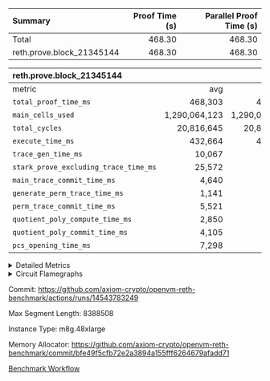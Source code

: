 | Summary | Proof Time (s) | Parallel Proof Time (s) |
|:---|---:|---:|
| Total |  468.30 |  468.30 |
| reth.prove.block_21345144 |  468.30 |  468.30 |


| reth.prove.block_21345144 |||||
|:---|---:|---:|---:|---:|
|metric|avg|sum|max|min|
| `total_proof_time_ms ` |  468,303 |  468,303 |  468,303 |  468,303 |
| `main_cells_used     ` |  1,290,064,123 |  1,290,064,123 |  1,290,064,123 |  1,290,064,123 |
| `total_cycles        ` |  20,816,645 |  20,816,645 |  20,816,645 |  20,816,645 |
| `execute_time_ms     ` |  432,664 |  432,664 |  432,664 |  432,664 |
| `trace_gen_time_ms   ` |  10,067 |  10,067 |  10,067 |  10,067 |
| `stark_prove_excluding_trace_time_ms` |  25,572 |  25,572 |  25,572 |  25,572 |
| `main_trace_commit_time_ms` |  4,640 |  4,640 |  4,640 |  4,640 |
| `generate_perm_trace_time_ms` |  1,141 |  1,141 |  1,141 |  1,141 |
| `perm_trace_commit_time_ms` |  5,521 |  5,521 |  5,521 |  5,521 |
| `quotient_poly_compute_time_ms` |  2,850 |  2,850 |  2,850 |  2,850 |
| `quotient_poly_commit_time_ms` |  4,105 |  4,105 |  4,105 |  4,105 |
| `pcs_opening_time_ms ` |  7,298 |  7,298 |  7,298 |  7,298 |



<details>
<summary>Detailed Metrics</summary>

| air_name | block_number | quotient_deg | interactions | constraints |
| --- | --- | --- | --- | --- |
| AccessAdapterAir<16> | 21345144 | 2 | 5 | 12 | 
| AccessAdapterAir<2> | 21345144 | 2 | 5 | 12 | 
| AccessAdapterAir<32> | 21345144 | 2 | 5 | 12 | 
| AccessAdapterAir<4> | 21345144 | 2 | 5 | 12 | 
| AccessAdapterAir<8> | 21345144 | 2 | 5 | 12 | 
| BitwiseOperationLookupAir<8> | 21345144 | 2 | 2 | 4 | 
| KeccakVmAir | 21345144 | 2 | 321 | 4,513 | 
| MemoryMerkleAir<8> | 21345144 | 2 | 4 | 39 | 
| PersistentBoundaryAir<8> | 21345144 | 2 | 3 | 7 | 
| PhantomAir | 21345144 | 2 | 3 | 5 | 
| Poseidon2PeripheryAir<BabyBearParameters>, 1> | 21345144 | 2 | 1 | 286 | 
| ProgramAir | 21345144 | 1 | 1 | 4 | 
| RangeTupleCheckerAir<2> | 21345144 | 1 | 1 | 4 | 
| Rv32HintStoreAir | 21345144 | 2 | 18 | 28 | 
| Sha256VmAir | 21345144 | 2 | 50 | 663 | 
| VariableRangeCheckerAir | 21345144 | 1 | 1 | 4 | 
| VmAirWrapper<Rv32BaseAluAdapterAir, BaseAluCoreAir<4, 8> | 21345144 | 2 | 20 | 37 | 
| VmAirWrapper<Rv32BaseAluAdapterAir, LessThanCoreAir<4, 8> | 21345144 | 2 | 18 | 40 | 
| VmAirWrapper<Rv32BaseAluAdapterAir, ShiftCoreAir<4, 8> | 21345144 | 2 | 24 | 91 | 
| VmAirWrapper<Rv32BranchAdapterAir, BranchEqualCoreAir<4> | 21345144 | 2 | 11 | 20 | 
| VmAirWrapper<Rv32BranchAdapterAir, BranchLessThanCoreAir<4, 8> | 21345144 | 2 | 13 | 35 | 
| VmAirWrapper<Rv32CondRdWriteAdapterAir, Rv32JalLuiCoreAir> | 21345144 | 2 | 10 | 18 | 
| VmAirWrapper<Rv32HeapAdapterAir<2, 32, 32>, BaseAluCoreAir<32, 8> | 21345144 | 2 | 61 | 126 | 
| VmAirWrapper<Rv32HeapAdapterAir<2, 32, 32>, LessThanCoreAir<32, 8> | 21345144 | 2 | 31 | 129 | 
| VmAirWrapper<Rv32HeapAdapterAir<2, 32, 32>, MultiplicationCoreAir<32, 8> | 21345144 | 2 | 61 | 57 | 
| VmAirWrapper<Rv32HeapAdapterAir<2, 32, 32>, ShiftCoreAir<32, 8> | 21345144 | 2 | 79 | 2,161 | 
| VmAirWrapper<Rv32HeapBranchAdapterAir<2, 32>, BranchEqualCoreAir<32> | 21345144 | 2 | 20 | 55 | 
| VmAirWrapper<Rv32HeapBranchAdapterAir<2, 32>, BranchLessThanCoreAir<32, 8> | 21345144 | 2 | 22 | 126 | 
| VmAirWrapper<Rv32IsEqualModAdapterAir<2, 1, 32, 32>, ModularIsEqualCoreAir<32, 4, 8> | 21345144 | 2 | 25 | 225 | 
| VmAirWrapper<Rv32IsEqualModAdapterAir<2, 3, 16, 48>, ModularIsEqualCoreAir<48, 4, 8> | 21345144 | 2 | 41 | 333 | 
| VmAirWrapper<Rv32JalrAdapterAir, Rv32JalrCoreAir> | 21345144 | 2 | 16 | 20 | 
| VmAirWrapper<Rv32LoadStoreAdapterAir, LoadSignExtendCoreAir<4, 8> | 21345144 | 2 | 18 | 33 | 
| VmAirWrapper<Rv32LoadStoreAdapterAir, LoadStoreCoreAir<4> | 21345144 | 2 | 17 | 40 | 
| VmAirWrapper<Rv32MultAdapterAir, DivRemCoreAir<4, 8> | 21345144 | 2 | 25 | 84 | 
| VmAirWrapper<Rv32MultAdapterAir, MulHCoreAir<4, 8> | 21345144 | 2 | 24 | 31 | 
| VmAirWrapper<Rv32MultAdapterAir, MultiplicationCoreAir<4, 8> | 21345144 | 2 | 19 | 19 | 
| VmAirWrapper<Rv32RdWriteAdapterAir, Rv32AuipcCoreAir> | 21345144 | 2 | 12 | 14 | 
| VmAirWrapper<Rv32VecHeapAdapterAir<1, 2, 2, 32, 32>, FieldExpressionCoreAir> | 21345144 | 2 | 415 | 480 | 
| VmAirWrapper<Rv32VecHeapAdapterAir<1, 6, 6, 16, 16>, FieldExpressionCoreAir> | 21345144 | 2 | 832 | 921 | 
| VmAirWrapper<Rv32VecHeapAdapterAir<2, 1, 1, 32, 32>, FieldExpressionCoreAir> | 21345144 | 2 | 158 | 190 | 
| VmAirWrapper<Rv32VecHeapAdapterAir<2, 2, 2, 32, 32>, FieldExpressionCoreAir> | 21345144 | 2 | 428 | 457 | 
| VmAirWrapper<Rv32VecHeapAdapterAir<2, 3, 3, 16, 16>, FieldExpressionCoreAir> | 21345144 | 2 | 246 | 288 | 
| VmAirWrapper<Rv32VecHeapAdapterAir<2, 6, 6, 16, 16>, FieldExpressionCoreAir> | 21345144 | 2 | 668 | 701 | 
| VmConnectorAir | 21345144 | 2 | 5 | 11 | 

| group | air_name | block_number | dsl_ir | opcode | segment | cells_used |
| --- | --- | --- | --- | --- | --- | --- |
| reth.prove.block_21345144 | <Rv32BaseAluAdapterAir,BaseAluCoreAir<4, 8>> | 21345144 |  | ADD | 0 | 171,812,268 | 
| reth.prove.block_21345144 | <Rv32BaseAluAdapterAir,BaseAluCoreAir<4, 8>> | 21345144 |  | AND | 0 | 36,647,136 | 
| reth.prove.block_21345144 | <Rv32BaseAluAdapterAir,BaseAluCoreAir<4, 8>> | 21345144 |  | OR | 0 | 25,690,968 | 
| reth.prove.block_21345144 | <Rv32BaseAluAdapterAir,BaseAluCoreAir<4, 8>> | 21345144 |  | SUB | 0 | 5,240,592 | 
| reth.prove.block_21345144 | <Rv32BaseAluAdapterAir,BaseAluCoreAir<4, 8>> | 21345144 |  | XOR | 0 | 4,155,228 | 
| reth.prove.block_21345144 | <Rv32BaseAluAdapterAir,LessThanCoreAir<4, 8>> | 21345144 |  | SLT | 0 | 44,178 | 
| reth.prove.block_21345144 | <Rv32BaseAluAdapterAir,LessThanCoreAir<4, 8>> | 21345144 |  | SLTU | 0 | 16,190,571 | 
| reth.prove.block_21345144 | <Rv32BaseAluAdapterAir,ShiftCoreAir<4, 8>> | 21345144 |  | SLL | 0 | 33,925,300 | 
| reth.prove.block_21345144 | <Rv32BaseAluAdapterAir,ShiftCoreAir<4, 8>> | 21345144 |  | SRA | 0 | 1,152,008 | 
| reth.prove.block_21345144 | <Rv32BaseAluAdapterAir,ShiftCoreAir<4, 8>> | 21345144 |  | SRL | 0 | 20,220,507 | 
| reth.prove.block_21345144 | <Rv32BranchAdapterAir,BranchEqualCoreAir<4>> | 21345144 |  | BEQ | 0 | 22,247,134 | 
| reth.prove.block_21345144 | <Rv32BranchAdapterAir,BranchEqualCoreAir<4>> | 21345144 |  | BNE | 0 | 18,401,578 | 
| reth.prove.block_21345144 | <Rv32BranchAdapterAir,BranchLessThanCoreAir<4, 8>> | 21345144 |  | BGE | 0 | 12,368,224 | 
| reth.prove.block_21345144 | <Rv32BranchAdapterAir,BranchLessThanCoreAir<4, 8>> | 21345144 |  | BGEU | 0 | 16,348,736 | 
| reth.prove.block_21345144 | <Rv32BranchAdapterAir,BranchLessThanCoreAir<4, 8>> | 21345144 |  | BLT | 0 | 788,512 | 
| reth.prove.block_21345144 | <Rv32BranchAdapterAir,BranchLessThanCoreAir<4, 8>> | 21345144 |  | BLTU | 0 | 13,195,008 | 
| reth.prove.block_21345144 | <Rv32CondRdWriteAdapterAir,Rv32JalLuiCoreAir> | 21345144 |  | JAL | 0 | 4,280,580 | 
| reth.prove.block_21345144 | <Rv32CondRdWriteAdapterAir,Rv32JalLuiCoreAir> | 21345144 |  | LUI | 0 | 3,642,894 | 
| reth.prove.block_21345144 | <Rv32HeapAdapterAir<2, 32, 32>,BaseAluCoreAir<32, 8>> | 21345144 |  | ADD | 0 | 377,496 | 
| reth.prove.block_21345144 | <Rv32HeapAdapterAir<2, 32, 32>,BaseAluCoreAir<32, 8>> | 21345144 |  | AND | 0 | 268,800 | 
| reth.prove.block_21345144 | <Rv32HeapAdapterAir<2, 32, 32>,BaseAluCoreAir<32, 8>> | 21345144 |  | OR | 0 | 58,800 | 
| reth.prove.block_21345144 | <Rv32HeapAdapterAir<2, 32, 32>,BaseAluCoreAir<32, 8>> | 21345144 |  | SUB | 0 | 244,944 | 
| reth.prove.block_21345144 | <Rv32HeapAdapterAir<2, 32, 32>,BaseAluCoreAir<32, 8>> | 21345144 |  | XOR | 0 | 168 | 
| reth.prove.block_21345144 | <Rv32HeapAdapterAir<2, 32, 32>,LessThanCoreAir<32, 8>> | 21345144 |  | SLTU | 0 | 268,203 | 
| reth.prove.block_21345144 | <Rv32HeapAdapterAir<2, 32, 32>,MultiplicationCoreAir<32, 8>> | 21345144 |  | MUL | 0 | 109,060 | 
| reth.prove.block_21345144 | <Rv32HeapAdapterAir<2, 32, 32>,ShiftCoreAir<32, 8>> | 21345144 |  | SLL | 0 | 217,382 | 
| reth.prove.block_21345144 | <Rv32HeapAdapterAir<2, 32, 32>,ShiftCoreAir<32, 8>> | 21345144 |  | SRA | 0 | 3,615 | 
| reth.prove.block_21345144 | <Rv32HeapAdapterAir<2, 32, 32>,ShiftCoreAir<32, 8>> | 21345144 |  | SRL | 0 | 167,736 | 
| reth.prove.block_21345144 | <Rv32HeapBranchAdapterAir<2, 32>,BranchEqualCoreAir<32>> | 21345144 |  | BEQ | 0 | 890,940 | 
| reth.prove.block_21345144 | <Rv32IsEqualModAdapterAir<2, 1, 32, 32>,ModularIsEqualCoreAir<32, 4, 8>> | 21345144 |  | IS_EQ | 0 | 851,414 | 
| reth.prove.block_21345144 | <Rv32IsEqualModAdapterAir<2, 1, 32, 32>,ModularIsEqualCoreAir<32, 4, 8>> | 21345144 |  | SETUP_ISEQ | 0 | 332 | 
| reth.prove.block_21345144 | <Rv32JalrAdapterAir,Rv32JalrCoreAir> | 21345144 |  | JALR | 0 | 10,148,740 | 
| reth.prove.block_21345144 | <Rv32LoadStoreAdapterAir,LoadSignExtendCoreAir<4, 8>> | 21345144 |  | LOADB | 0 | 30,712,320 | 
| reth.prove.block_21345144 | <Rv32LoadStoreAdapterAir,LoadSignExtendCoreAir<4, 8>> | 21345144 |  | LOADH | 0 | 2,060,676 | 
| reth.prove.block_21345144 | <Rv32LoadStoreAdapterAir,LoadStoreCoreAir<4>> | 21345144 |  | LOADBU | 0 | 34,966,030 | 
| reth.prove.block_21345144 | <Rv32LoadStoreAdapterAir,LoadStoreCoreAir<4>> | 21345144 |  | LOADHU | 0 | 307,582 | 
| reth.prove.block_21345144 | <Rv32LoadStoreAdapterAir,LoadStoreCoreAir<4>> | 21345144 |  | LOADW | 0 | 116,804,859 | 
| reth.prove.block_21345144 | <Rv32LoadStoreAdapterAir,LoadStoreCoreAir<4>> | 21345144 |  | STOREB | 0 | 35,444,582 | 
| reth.prove.block_21345144 | <Rv32LoadStoreAdapterAir,LoadStoreCoreAir<4>> | 21345144 |  | STOREH | 0 | 3,858,100 | 
| reth.prove.block_21345144 | <Rv32LoadStoreAdapterAir,LoadStoreCoreAir<4>> | 21345144 |  | STOREW | 0 | 119,573,917 | 
| reth.prove.block_21345144 | <Rv32MultAdapterAir,DivRemCoreAir<4, 8>> | 21345144 |  | DIVU | 0 | 16,638 | 
| reth.prove.block_21345144 | <Rv32MultAdapterAir,DivRemCoreAir<4, 8>> | 21345144 |  | REMU | 0 | 16,402 | 
| reth.prove.block_21345144 | <Rv32MultAdapterAir,MulHCoreAir<4, 8>> | 21345144 |  | MULH | 0 | 21,450 | 
| reth.prove.block_21345144 | <Rv32MultAdapterAir,MulHCoreAir<4, 8>> | 21345144 |  | MULHU | 0 | 1,454,388 | 
| reth.prove.block_21345144 | <Rv32MultAdapterAir,MultiplicationCoreAir<4, 8>> | 21345144 |  | MUL | 0 | 3,551,980 | 
| reth.prove.block_21345144 | <Rv32RdWriteAdapterAir,Rv32AuipcCoreAir> | 21345144 |  | AUIPC | 0 | 2,572,040 | 
| reth.prove.block_21345144 | <Rv32VecHeapAdapterAir<1, 2, 2, 32, 32>,FieldExpressionCoreAir> | 21345144 |  | EcDouble | 0 | 1,109,863 | 
| reth.prove.block_21345144 | <Rv32VecHeapAdapterAir<2, 1, 1, 32, 32>,FieldExpressionCoreAir> | 21345144 |  | ModularAddSub | 0 | 3,582 | 
| reth.prove.block_21345144 | <Rv32VecHeapAdapterAir<2, 1, 1, 32, 32>,FieldExpressionCoreAir> | 21345144 |  | ModularMulDiv | 0 | 13,150 | 
| reth.prove.block_21345144 | <Rv32VecHeapAdapterAir<2, 2, 2, 32, 32>,FieldExpressionCoreAir> | 21345144 |  | EcAddNe | 0 | 725,000 | 
| reth.prove.block_21345144 | KeccakVmAir | 21345144 |  | KECCAK256 | 0 | 320,880,024 | 
| reth.prove.block_21345144 | PhantomAir | 21345144 |  | PHANTOM | 0 | 216 | 
| reth.prove.block_21345144 | Rv32HintStoreAir | 21345144 |  | HINT_BUFFER | 0 | 7,679,584 | 
| reth.prove.block_21345144 | Rv32HintStoreAir | 21345144 |  | HINT_STOREW | 0 | 1,056 | 

| group | air_name | block_number | segment | rows | prep_cols | perm_cols | main_cols | cells |
| --- | --- | --- | --- | --- | --- | --- | --- | --- |
| reth.prove.block_21345144 | AccessAdapterAir<16> | 21345144 | 0 | 131,072 |  | 16 | 25 | 5,373,952 | 
| reth.prove.block_21345144 | AccessAdapterAir<2> | 21345144 | 0 | 32,768 |  | 16 | 11 | 884,736 | 
| reth.prove.block_21345144 | AccessAdapterAir<32> | 21345144 | 0 | 65,536 |  | 16 | 41 | 3,735,552 | 
| reth.prove.block_21345144 | AccessAdapterAir<4> | 21345144 | 0 | 16,384 |  | 16 | 13 | 475,136 | 
| reth.prove.block_21345144 | AccessAdapterAir<8> | 21345144 | 0 | 1,048,576 |  | 16 | 17 | 34,603,008 | 
| reth.prove.block_21345144 | BitwiseOperationLookupAir<8> | 21345144 | 0 | 65,536 | 3 | 8 | 2 | 655,360 | 
| reth.prove.block_21345144 | KeccakVmAir | 21345144 | 0 | 131,072 |  | 1,056 | 3,163 | 552,992,768 | 
| reth.prove.block_21345144 | MemoryMerkleAir<8> | 21345144 | 0 | 1,048,576 |  | 16 | 32 | 50,331,648 | 
| reth.prove.block_21345144 | PersistentBoundaryAir<8> | 21345144 | 0 | 1,048,576 |  | 12 | 20 | 33,554,432 | 
| reth.prove.block_21345144 | PhantomAir | 21345144 | 0 | 64 |  | 12 | 6 | 1,152 | 
| reth.prove.block_21345144 | Poseidon2PeripheryAir<BabyBearParameters>, 1> | 21345144 | 0 | 524,288 |  | 8 | 300 | 161,480,704 | 
| reth.prove.block_21345144 | ProgramAir | 21345144 | 0 | 524,288 |  | 8 | 10 | 9,437,184 | 
| reth.prove.block_21345144 | RangeTupleCheckerAir<2> | 21345144 | 0 | 2,097,152 | 2 | 8 | 1 | 18,874,368 | 
| reth.prove.block_21345144 | Rv32HintStoreAir | 21345144 | 0 | 262,144 |  | 44 | 32 | 19,922,944 | 
| reth.prove.block_21345144 | VariableRangeCheckerAir | 21345144 | 0 | 262,144 | 2 | 8 | 1 | 2,359,296 | 
| reth.prove.block_21345144 | VmAirWrapper<Rv32BaseAluAdapterAir, BaseAluCoreAir<4, 8> | 21345144 | 0 | 8,388,608 |  | 52 | 36 | 738,197,504 | 
| reth.prove.block_21345144 | VmAirWrapper<Rv32BaseAluAdapterAir, LessThanCoreAir<4, 8> | 21345144 | 0 | 524,288 |  | 40 | 37 | 40,370,176 | 
| reth.prove.block_21345144 | VmAirWrapper<Rv32BaseAluAdapterAir, ShiftCoreAir<4, 8> | 21345144 | 0 | 1,048,576 |  | 52 | 53 | 110,100,480 | 
| reth.prove.block_21345144 | VmAirWrapper<Rv32BranchAdapterAir, BranchEqualCoreAir<4> | 21345144 | 0 | 2,097,152 |  | 28 | 26 | 113,246,208 | 
| reth.prove.block_21345144 | VmAirWrapper<Rv32BranchAdapterAir, BranchLessThanCoreAir<4, 8> | 21345144 | 0 | 2,097,152 |  | 32 | 32 | 134,217,728 | 
| reth.prove.block_21345144 | VmAirWrapper<Rv32CondRdWriteAdapterAir, Rv32JalLuiCoreAir> | 21345144 | 0 | 524,288 |  | 28 | 18 | 24,117,248 | 
| reth.prove.block_21345144 | VmAirWrapper<Rv32HeapAdapterAir<2, 32, 32>, BaseAluCoreAir<32, 8> | 21345144 | 0 | 8,192 |  | 192 | 168 | 2,949,120 | 
| reth.prove.block_21345144 | VmAirWrapper<Rv32HeapAdapterAir<2, 32, 32>, LessThanCoreAir<32, 8> | 21345144 | 0 | 2,048 |  | 68 | 169 | 485,376 | 
| reth.prove.block_21345144 | VmAirWrapper<Rv32HeapAdapterAir<2, 32, 32>, MultiplicationCoreAir<32, 8> | 21345144 | 0 | 1,024 |  | 192 | 164 | 364,544 | 
| reth.prove.block_21345144 | VmAirWrapper<Rv32HeapAdapterAir<2, 32, 32>, ShiftCoreAir<32, 8> | 21345144 | 0 | 2,048 |  | 164 | 241 | 829,440 | 
| reth.prove.block_21345144 | VmAirWrapper<Rv32HeapBranchAdapterAir<2, 32>, BranchEqualCoreAir<32> | 21345144 | 0 | 8,192 |  | 48 | 124 | 1,409,024 | 
| reth.prove.block_21345144 | VmAirWrapper<Rv32IsEqualModAdapterAir<2, 1, 32, 32>, ModularIsEqualCoreAir<32, 4, 8> | 21345144 | 0 | 8,192 |  | 56 | 166 | 1,818,624 | 
| reth.prove.block_21345144 | VmAirWrapper<Rv32JalrAdapterAir, Rv32JalrCoreAir> | 21345144 | 0 | 524,288 |  | 36 | 28 | 33,554,432 | 
| reth.prove.block_21345144 | VmAirWrapper<Rv32LoadStoreAdapterAir, LoadSignExtendCoreAir<4, 8> | 21345144 | 0 | 1,048,576 |  | 52 | 36 | 92,274,688 | 
| reth.prove.block_21345144 | VmAirWrapper<Rv32LoadStoreAdapterAir, LoadStoreCoreAir<4> | 21345144 | 0 | 8,388,608 |  | 52 | 41 | 780,140,544 | 
| reth.prove.block_21345144 | VmAirWrapper<Rv32MultAdapterAir, DivRemCoreAir<4, 8> | 21345144 | 0 | 1,024 |  | 72 | 59 | 134,144 | 
| reth.prove.block_21345144 | VmAirWrapper<Rv32MultAdapterAir, MulHCoreAir<4, 8> | 21345144 | 0 | 65,536 |  | 72 | 39 | 7,274,496 | 
| reth.prove.block_21345144 | VmAirWrapper<Rv32MultAdapterAir, MultiplicationCoreAir<4, 8> | 21345144 | 0 | 131,072 |  | 52 | 31 | 10,878,976 | 
| reth.prove.block_21345144 | VmAirWrapper<Rv32RdWriteAdapterAir, Rv32AuipcCoreAir> | 21345144 | 0 | 131,072 |  | 28 | 20 | 6,291,456 | 
| reth.prove.block_21345144 | VmAirWrapper<Rv32VecHeapAdapterAir<1, 2, 2, 32, 32>, FieldExpressionCoreAir> | 21345144 | 0 | 2,048 |  | 836 | 547 | 2,832,384 | 
| reth.prove.block_21345144 | VmAirWrapper<Rv32VecHeapAdapterAir<2, 1, 1, 32, 32>, FieldExpressionCoreAir> | 21345144 | 0 | 64 |  | 320 | 263 | 37,312 | 
| reth.prove.block_21345144 | VmAirWrapper<Rv32VecHeapAdapterAir<2, 2, 2, 32, 32>, FieldExpressionCoreAir> | 21345144 | 0 | 2,048 |  | 860 | 625 | 3,041,280 | 
| reth.prove.block_21345144 | VmConnectorAir | 21345144 | 0 | 2 | 1 | 16 | 5 | 42 | 

| group | block_number | num_segments |
| --- | --- | --- |
| reth.prove.block_21345144 | 21345144 | 1 | 

| group | block_number | chip_name | segment | rows_used |
| --- | --- | --- | --- | --- |
| reth.prove.block_21345144 | 21345144 | <Rv32BaseAluAdapterAir,BaseAluCoreAir<4, 8>> | 0 | 6,765,172 | 
| reth.prove.block_21345144 | 21345144 | <Rv32BaseAluAdapterAir,LessThanCoreAir<4, 8>> | 0 | 438,777 | 
| reth.prove.block_21345144 | 21345144 | <Rv32BaseAluAdapterAir,ShiftCoreAir<4, 8>> | 0 | 1,043,355 | 
| reth.prove.block_21345144 | 21345144 | <Rv32BranchAdapterAir,BranchEqualCoreAir<4>> | 0 | 1,563,412 | 
| reth.prove.block_21345144 | 21345144 | <Rv32BranchAdapterAir,BranchLessThanCoreAir<4, 8>> | 0 | 1,334,390 | 
| reth.prove.block_21345144 | 21345144 | <Rv32CondRdWriteAdapterAir,Rv32JalLuiCoreAir> | 0 | 440,193 | 
| reth.prove.block_21345144 | 21345144 | <Rv32HeapAdapterAir<2, 32, 32>,BaseAluCoreAir<32, 8>> | 0 | 5,656 | 
| reth.prove.block_21345144 | 21345144 | <Rv32HeapAdapterAir<2, 32, 32>,LessThanCoreAir<32, 8>> | 0 | 1,587 | 
| reth.prove.block_21345144 | 21345144 | <Rv32HeapAdapterAir<2, 32, 32>,MultiplicationCoreAir<32, 8>> | 0 | 665 | 
| reth.prove.block_21345144 | 21345144 | <Rv32HeapAdapterAir<2, 32, 32>,ShiftCoreAir<32, 8>> | 0 | 1,613 | 
| reth.prove.block_21345144 | 21345144 | <Rv32HeapBranchAdapterAir<2, 32>,BranchEqualCoreAir<32>> | 0 | 7,185 | 
| reth.prove.block_21345144 | 21345144 | <Rv32IsEqualModAdapterAir<2, 1, 32, 32>,ModularIsEqualCoreAir<32, 4, 8>> | 0 | 5,114 | 
| reth.prove.block_21345144 | 21345144 | <Rv32JalrAdapterAir,Rv32JalrCoreAir> | 0 | 362,455 | 
| reth.prove.block_21345144 | 21345144 | <Rv32LoadStoreAdapterAir,LoadSignExtendCoreAir<4, 8>> | 0 | 910,361 | 
| reth.prove.block_21345144 | 21345144 | <Rv32LoadStoreAdapterAir,LoadStoreCoreAir<4>> | 0 | 7,584,270 | 
| reth.prove.block_21345144 | 21345144 | <Rv32MultAdapterAir,DivRemCoreAir<4, 8>> | 0 | 560 | 
| reth.prove.block_21345144 | 21345144 | <Rv32MultAdapterAir,MulHCoreAir<4, 8>> | 0 | 37,842 | 
| reth.prove.block_21345144 | 21345144 | <Rv32MultAdapterAir,MultiplicationCoreAir<4, 8>> | 0 | 114,580 | 
| reth.prove.block_21345144 | 21345144 | <Rv32RdWriteAdapterAir,Rv32AuipcCoreAir> | 0 | 128,603 | 
| reth.prove.block_21345144 | 21345144 | <Rv32VecHeapAdapterAir<1, 2, 2, 32, 32>,FieldExpressionCoreAir> | 0 | 2,029 | 
| reth.prove.block_21345144 | 21345144 | <Rv32VecHeapAdapterAir<2, 1, 1, 32, 32>,FieldExpressionCoreAir> | 0 | 33 | 
| reth.prove.block_21345144 | 21345144 | <Rv32VecHeapAdapterAir<2, 2, 2, 32, 32>,FieldExpressionCoreAir> | 0 | 1,160 | 
| reth.prove.block_21345144 | 21345144 | AccessAdapter<16> | 0 | 128,508 | 
| reth.prove.block_21345144 | 21345144 | AccessAdapter<2> | 0 | 26,008 | 
| reth.prove.block_21345144 | 21345144 | AccessAdapter<32> | 0 | 64,814 | 
| reth.prove.block_21345144 | 21345144 | AccessAdapter<4> | 0 | 13,430 | 
| reth.prove.block_21345144 | 21345144 | AccessAdapter<8> | 0 | 996,368 | 
| reth.prove.block_21345144 | 21345144 | Arc<BabyBearParameters>, 1> | 0 | 419,683 | 
| reth.prove.block_21345144 | 21345144 | BitwiseOperationLookupAir<8> | 0 | 65,536 | 
| reth.prove.block_21345144 | 21345144 | Boundary | 0 | 746,522 | 
| reth.prove.block_21345144 | 21345144 | KeccakVmAir | 0 | 101,448 | 
| reth.prove.block_21345144 | 21345144 | Merkle | 0 | 757,102 | 
| reth.prove.block_21345144 | 21345144 | PhantomAir | 0 | 36 | 
| reth.prove.block_21345144 | 21345144 | ProgramChip | 0 | 508,850 | 
| reth.prove.block_21345144 | 21345144 | RangeTupleCheckerAir<2> | 0 | 2,097,152 | 
| reth.prove.block_21345144 | 21345144 | Rv32HintStoreAir | 0 | 240,020 | 
| reth.prove.block_21345144 | 21345144 | VariableRangeCheckerAir | 0 | 262,144 | 
| reth.prove.block_21345144 | 21345144 | VmConnectorAir | 0 | 2 | 

| group | block_number | dsl_ir | opcode | segment | frequency |
| --- | --- | --- | --- | --- | --- |
| reth.prove.block_21345144 | 21345144 |  | ADD | 0 | 4,774,810 | 
| reth.prove.block_21345144 | 21345144 |  | AND | 0 | 1,019,576 | 
| reth.prove.block_21345144 | 21345144 |  | AUIPC | 0 | 128,603 | 
| reth.prove.block_21345144 | 21345144 |  | BEQ | 0 | 862,844 | 
| reth.prove.block_21345144 | 21345144 |  | BGE | 0 | 386,507 | 
| reth.prove.block_21345144 | 21345144 |  | BGEU | 0 | 510,898 | 
| reth.prove.block_21345144 | 21345144 |  | BLT | 0 | 24,641 | 
| reth.prove.block_21345144 | 21345144 |  | BLTU | 0 | 412,344 | 
| reth.prove.block_21345144 | 21345144 |  | BNE | 0 | 707,753 | 
| reth.prove.block_21345144 | 21345144 |  | DIVU | 0 | 282 | 
| reth.prove.block_21345144 | 21345144 |  | EcAddNe | 0 | 1,160 | 
| reth.prove.block_21345144 | 21345144 |  | EcDouble | 0 | 2,029 | 
| reth.prove.block_21345144 | 21345144 |  | HINT_BUFFER | 0 | 66,435 | 
| reth.prove.block_21345144 | 21345144 |  | HINT_STOREW | 0 | 33 | 
| reth.prove.block_21345144 | 21345144 |  | IS_EQ | 0 | 5,129 | 
| reth.prove.block_21345144 | 21345144 |  | JAL | 0 | 237,810 | 
| reth.prove.block_21345144 | 21345144 |  | JALR | 0 | 362,455 | 
| reth.prove.block_21345144 | 21345144 |  | KECCAK256 | 0 | 1,077 | 
| reth.prove.block_21345144 | 21345144 |  | LOADB | 0 | 853,120 | 
| reth.prove.block_21345144 | 21345144 |  | LOADBU | 0 | 852,830 | 
| reth.prove.block_21345144 | 21345144 |  | LOADH | 0 | 57,241 | 
| reth.prove.block_21345144 | 21345144 |  | LOADHU | 0 | 7,502 | 
| reth.prove.block_21345144 | 21345144 |  | LOADW | 0 | 2,848,899 | 
| reth.prove.block_21345144 | 21345144 |  | LUI | 0 | 202,383 | 
| reth.prove.block_21345144 | 21345144 |  | MUL | 0 | 115,245 | 
| reth.prove.block_21345144 | 21345144 |  | MULH | 0 | 550 | 
| reth.prove.block_21345144 | 21345144 |  | MULHU | 0 | 37,292 | 
| reth.prove.block_21345144 | 21345144 |  | ModularAddSub | 0 | 18 | 
| reth.prove.block_21345144 | 21345144 |  | ModularMulDiv | 0 | 50 | 
| reth.prove.block_21345144 | 21345144 |  | OR | 0 | 713,988 | 
| reth.prove.block_21345144 | 21345144 |  | PHANTOM | 0 | 36 | 
| reth.prove.block_21345144 | 21345144 |  | REMU | 0 | 278 | 
| reth.prove.block_21345144 | 21345144 |  | SETUP_ISEQ | 0 | 2 | 
| reth.prove.block_21345144 | 21345144 |  | SLL | 0 | 641,002 | 
| reth.prove.block_21345144 | 21345144 |  | SLT | 0 | 1,194 | 
| reth.prove.block_21345144 | 21345144 |  | SLTU | 0 | 439,170 | 
| reth.prove.block_21345144 | 21345144 |  | SRA | 0 | 21,751 | 
| reth.prove.block_21345144 | 21345144 |  | SRL | 0 | 382,215 | 
| reth.prove.block_21345144 | 21345144 |  | STOREB | 0 | 864,502 | 
| reth.prove.block_21345144 | 21345144 |  | STOREH | 0 | 94,100 | 
| reth.prove.block_21345144 | 21345144 |  | STOREW | 0 | 2,916,437 | 
| reth.prove.block_21345144 | 21345144 |  | SUB | 0 | 147,030 | 
| reth.prove.block_21345144 | 21345144 |  | XOR | 0 | 115,424 | 

| group | block_number | segment | trace_gen_time_ms | total_proof_time_ms | total_cycles | total_cells | stark_prove_excluding_trace_time_ms | quotient_poly_compute_time_ms | quotient_poly_commit_time_ms | perm_trace_commit_time_ms | pcs_opening_time_ms | main_trace_commit_time_ms | main_cells_used | generate_perm_trace_time_ms | execute_time_ms |
| --- | --- | --- | --- | --- | --- | --- | --- | --- | --- | --- | --- | --- | --- | --- | --- |
| reth.prove.block_21345144 | 21345144 | 0 | 10,067 | 468,303 | 20,816,645 | 2,999,286,129 | 25,572 | 2,850 | 4,105 | 5,521 | 7,298 | 4,640 | 1,290,064,123 | 1,141 | 432,664 | 

| group | block_number | segment | trace_height_constraint | weighted_sum | threshold |
| --- | --- | --- | --- | --- | --- |
| reth.prove.block_21345144 | 21345144 | 0 | 0 | 50,794,950 | 2,013,265,921 | 
| reth.prove.block_21345144 | 21345144 | 0 | 1 | 156,434,252 | 2,013,265,921 | 
| reth.prove.block_21345144 | 21345144 | 0 | 2 | 25,397,475 | 2,013,265,921 | 
| reth.prove.block_21345144 | 21345144 | 0 | 3 | 183,021,585 | 2,013,265,921 | 
| reth.prove.block_21345144 | 21345144 | 0 | 4 | 4,194,304 | 2,013,265,921 | 
| reth.prove.block_21345144 | 21345144 | 0 | 5 | 2,097,152 | 2,013,265,921 | 
| reth.prove.block_21345144 | 21345144 | 0 | 6 | 73,957,698 | 2,013,265,921 | 
| reth.prove.block_21345144 | 21345144 | 0 | 7 |  | 2,013,265,921 | 
| reth.prove.block_21345144 | 21345144 | 0 | 8 | 1,089,536 | 2,013,265,921 | 
| reth.prove.block_21345144 | 21345144 | 0 | 9 | 500,525,896 | 2,013,265,921 | 

</details>


<details>
<summary>Circuit Flamegraphs</summary>

[![](https://axiom-public-data-sandbox-us-east-1.s3.us-east-1.amazonaws.com/benchmark/github/flamegraphs/reth-bfe49f5cfb72e2a3894a155fff6264679afadd71-9785d690b18aeeb04e02fd04f0a5420d3cd9472c5022ca012faaa24ebb563e07/reth-bfe49f5cfb72e2a3894a155fff6264679afadd71-9785d690b18aeeb04e02fd04f0a5420d3cd9472c5022ca012faaa24ebb563e07-reth.prove.block_21345144.dsl_ir.opcode.air_name.cells_used.reverse.svg)](https://axiom-public-data-sandbox-us-east-1.s3.us-east-1.amazonaws.com/benchmark/github/flamegraphs/reth-bfe49f5cfb72e2a3894a155fff6264679afadd71-9785d690b18aeeb04e02fd04f0a5420d3cd9472c5022ca012faaa24ebb563e07/reth-bfe49f5cfb72e2a3894a155fff6264679afadd71-9785d690b18aeeb04e02fd04f0a5420d3cd9472c5022ca012faaa24ebb563e07-reth.prove.block_21345144.dsl_ir.opcode.air_name.cells_used.reverse.svg)
[![](https://axiom-public-data-sandbox-us-east-1.s3.us-east-1.amazonaws.com/benchmark/github/flamegraphs/reth-bfe49f5cfb72e2a3894a155fff6264679afadd71-9785d690b18aeeb04e02fd04f0a5420d3cd9472c5022ca012faaa24ebb563e07/reth-bfe49f5cfb72e2a3894a155fff6264679afadd71-9785d690b18aeeb04e02fd04f0a5420d3cd9472c5022ca012faaa24ebb563e07-reth.prove.block_21345144.dsl_ir.opcode.air_name.cells_used.svg)](https://axiom-public-data-sandbox-us-east-1.s3.us-east-1.amazonaws.com/benchmark/github/flamegraphs/reth-bfe49f5cfb72e2a3894a155fff6264679afadd71-9785d690b18aeeb04e02fd04f0a5420d3cd9472c5022ca012faaa24ebb563e07/reth-bfe49f5cfb72e2a3894a155fff6264679afadd71-9785d690b18aeeb04e02fd04f0a5420d3cd9472c5022ca012faaa24ebb563e07-reth.prove.block_21345144.dsl_ir.opcode.air_name.cells_used.svg)
[![](https://axiom-public-data-sandbox-us-east-1.s3.us-east-1.amazonaws.com/benchmark/github/flamegraphs/reth-bfe49f5cfb72e2a3894a155fff6264679afadd71-9785d690b18aeeb04e02fd04f0a5420d3cd9472c5022ca012faaa24ebb563e07/reth-bfe49f5cfb72e2a3894a155fff6264679afadd71-9785d690b18aeeb04e02fd04f0a5420d3cd9472c5022ca012faaa24ebb563e07-reth.prove.block_21345144.dsl_ir.opcode.frequency.reverse.svg)](https://axiom-public-data-sandbox-us-east-1.s3.us-east-1.amazonaws.com/benchmark/github/flamegraphs/reth-bfe49f5cfb72e2a3894a155fff6264679afadd71-9785d690b18aeeb04e02fd04f0a5420d3cd9472c5022ca012faaa24ebb563e07/reth-bfe49f5cfb72e2a3894a155fff6264679afadd71-9785d690b18aeeb04e02fd04f0a5420d3cd9472c5022ca012faaa24ebb563e07-reth.prove.block_21345144.dsl_ir.opcode.frequency.reverse.svg)
[![](https://axiom-public-data-sandbox-us-east-1.s3.us-east-1.amazonaws.com/benchmark/github/flamegraphs/reth-bfe49f5cfb72e2a3894a155fff6264679afadd71-9785d690b18aeeb04e02fd04f0a5420d3cd9472c5022ca012faaa24ebb563e07/reth-bfe49f5cfb72e2a3894a155fff6264679afadd71-9785d690b18aeeb04e02fd04f0a5420d3cd9472c5022ca012faaa24ebb563e07-reth.prove.block_21345144.dsl_ir.opcode.frequency.svg)](https://axiom-public-data-sandbox-us-east-1.s3.us-east-1.amazonaws.com/benchmark/github/flamegraphs/reth-bfe49f5cfb72e2a3894a155fff6264679afadd71-9785d690b18aeeb04e02fd04f0a5420d3cd9472c5022ca012faaa24ebb563e07/reth-bfe49f5cfb72e2a3894a155fff6264679afadd71-9785d690b18aeeb04e02fd04f0a5420d3cd9472c5022ca012faaa24ebb563e07-reth.prove.block_21345144.dsl_ir.opcode.frequency.svg)

</details>


Commit: https://github.com/axiom-crypto/openvm-reth-benchmark/actions/runs/14543783249

Max Segment Length: 8388508

Instance Type: m8g.48xlarge

Memory Allocator: https://github.com/axiom-crypto/openvm-reth-benchmark/commit/bfe49f5cfb72e2a3894a155fff6264679afadd71

[Benchmark Workflow]()
